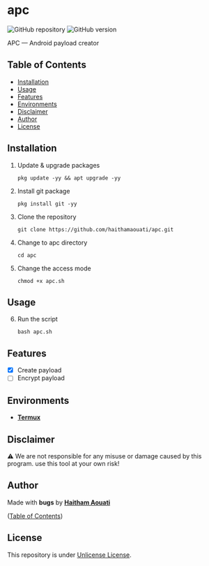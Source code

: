 # apc

![GitHub repository](https://img.shields.io/badge/haithamaouati-apc-blue?style=flat-square&logo=github)
![GitHub version](https://img.shields.io/badge/version-1.0-yellow?style=flat-square)

APC — Android payload creator

## Table of Contents

- [Installation](#installation)
- [Usage](#usage)
- [Features](#features)
- [Environments](#environments)
- [Disclaimer](#disclaimer)
- [Author](#author)
- [License](#license)
 
## Installation

1. Update & upgrade packages
    ```
    pkg update -yy && apt upgrade -yy
    ```
    
2. Install git package
    ```
    pkg install git -yy
    ```

3. Clone the repository
    ```
    git clone https://github.com/haithamaouati/apc.git
    ```
4. Change to apc directory
    ```
    cd apc
    ```
    
5. Change the access mode
    ```
    chmod +x apc.sh
    ```

## Usage

6. Run the script

    ```
    bash apc.sh
    ```

## Features

   - [x] Create payload
   - [ ] Encrypt payload

## Environments

* [**Termux**](https://termux.com)

## Disclaimer

:warning: We are not responsible for any misuse or damage caused by this program. use this tool at your own risk!

## Author

Made with **bugs** by [**Haitham Aouati**](https://twitter.com/haithamaouati)

([Table of Contents](#table-of-contents))

## License

This repository is under [Unlicense License](https://github.com/haithamaouati/Garou/blob/main/LICENSE).
